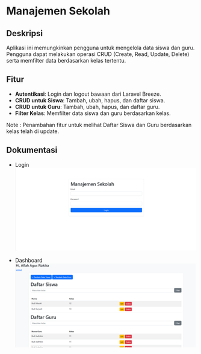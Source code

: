 # Manajemen Sekolah

## Deskripsi
Aplikasi ini memungkinkan pengguna untuk mengelola data siswa dan guru. Pengguna dapat melakukan operasi CRUD (Create, Read, Update, Delete) serta memfilter data berdasarkan kelas tertentu.

## Fitur
- **Autentikasi**: Login dan logout bawaan dari Laravel Breeze.
- **CRUD untuk Siswa**: Tambah, ubah, hapus, dan daftar siswa.
- **CRUD untuk Guru**: Tambah, ubah, hapus, dan daftar guru.
- **Filter Kelas**: Memfilter data siswa dan guru berdasarkan kelas.

Note : Penambahan fitur untuk melihat Daftar Siswa dan Guru berdasarkan kelas telah di update.

## Dokumentasi
- Login
![Login Page](https://raw.githubusercontent.com/raaflahar/manajemensekolah/refs/heads/main/public/img/login.png)

- Dashboard
![Dashboard Page](https://raw.githubusercontent.com/raaflahar/manajemensekolah/refs/heads/main/public/img/dashboard.png)
